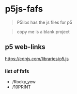 # p5js-fafs

>P5libs has the js files for p5

>copy me is a blank project

## p5 web-links

https://cdnjs.com/libraries/p5.js

### list of fafs
- /Rocky_yew
- /10PRINT
